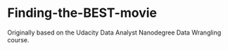 # Finding-the-BEST-movie
Originally based on the Udacity Data Analyst Nanodegree Data Wrangling course.
